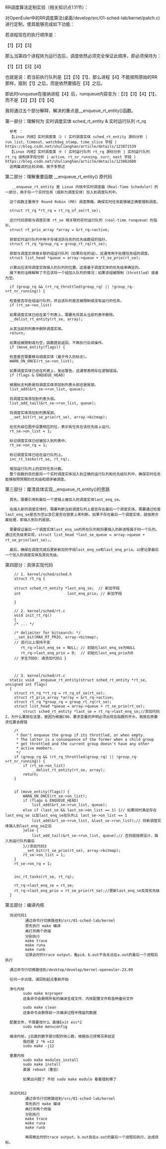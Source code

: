   RR调度算法定制实验（相关知识点1.11节）：
  
  对OpenEuler中的RR调度算法(桌面/develop/src/01-sched-lab/kernel/patch.c)进行定制，使其能够完成如下功能：
  
  若进程现在的执行顺序是：
  
  【1】【2】【3】
  
  那么当第四个进程转为运行态后，调度依然必须完全保证此顺序，即必须保持为：
  
  【1】【2】【3】【4】
  
  也就是说：若当前执行队列是【2】【3】【1】，那么进程【4】不能按照原始的RR那样，插到【1】之后，而是依然要插在【3】之后。

  即此时runqueue在接纳进程【4】后，runqueue内容变为：【2】【3】【4】【1】，而不是【2】【3】【1】【4】


我将通过五个部分解释，解决的重点是__enqueue_rt_entity()函数。

第一部分：理解何为 实时调度实体 sched_rt_entity & 实时运行队列 rt_rq 

      参考 ：
      【Linux 内核】实时调度类 ② ( 实时调度实体 sched_rt_entity 源码分析 | run_list、timeout、watchdog_stamp、time_slice 字段 ) https://blog.csdn.net/shulianghan/article/details/123871539
      【Linux 内核】实时调度类 ④ ( 实时运行队列 rt_rq 源码分析 | 实时运行队列 rt_rq 结构体字段分析 | active、rt_nr_running、curr、next 字段 ) https://blog.csdn.net/shulianghan/article/details/123882680
      这两篇讲的比较详细，故不多赘述

第二部分：理解重要函数 __enqueue_rt_entity() 原代码

       __enqueue_rt_entity 是 Linux 内核中实时调度器（Real-Time Scheduler）的一部分，用于将一个实时任务（或称为调度实体）加入到调度队列中。
      
      这个函数主要用于 Round Robin (RR) 调度策略，确保实时任务能够被正确管理和调度。
      
      struct rt_rq *rt_rq = rt_rq_of_se(rt_se);
      
      这行代码获取与调度实体 rt_se 相关联的实时运行队列（real-time runqueue）的指针。
      struct rt_prio_array *array = &rt_rq->active;
      
      获取实时运行队列中用于存储活跃任务的优先级数组的指针。
      struct rt_rq *group_rq = group_rt_rq(rt_se);
      
      获取与调度实体相关联的组运行队列（如果存在的话）。这通常用于处理任务组的调度。
      struct list_head *queue = array->queue + rt_se_prio(rt_se);
      
      计算出应该将调度实体插入的队列的位置。这是基于调度实体的优先级来确定的。
      接下来的注释解释了不应该将一个组加入队列的情况：如果该组被限制（throttled）或者为空。
      
      if (group_rq && (rt_rq_throttled(group_rq) || !group_rq->rt_nr_running)) {
      
      检查是否存在组运行队列，并且该队列是否被限制或没有运行的任务。
      if (rt_se->on_list)
      
      如果调度实体已经在某个列表上，需要先将其从当前列表中删除。
      __delist_rt_entity(rt_se, array);
      
      从其当前的列表中删除调度实体。
      return;
      
      如果组被限制或为空，函数提前返回，不再执行后续操作。
      if (move_entity(flags)) {
      
      检查是否需要移动调度实体（基于传入的标志）。
      WARN_ON_ONCE(rt_se->on_list);
      
      如果调度实体已经在列表上，发出警告。这通常表明存在逻辑错误。
      if (flags & ENQUEUE_HEAD)
      
      根据标志判断是将调度实体添加到列表头部还是尾部。
      list_add(&rt_se->run_list, queue);
      
      将调度实体添加到列表头部。
      list_add_tail(&rt_se->run_list, queue);
      
      将调度实体添加到列表尾部。
      __set_bit(rt_se_prio(rt_se), array->bitmap);
      
      在优先级位图中设置相应的位，表示有任务在该优先级上运行。
      rt_se->on_list = 1;
      
      标记调度实体已经被加入到列表中。
      rt_se->on_rq = 1;
      
      标记调度实体已经在运行队列上。
      inc_rt_tasks(rt_se, rt_rq);
      
      增加运行队列上的实时任务计数。
      整个函数的目的是将一个实时调度实体加入到正确的运行队列和优先级队列中，确保实时任务能够按照预期的优先级和顺序被调度。

第三部分：厘清具体实现__enqueue_rt_entity()的思路

      首先，需要引用到最后一个逻辑上被加入的调度实体last_enq_se。

      在插入新的调度实体时，需要判断当前调度队列上是否存在最后一个调度实体。需要通过检查last_enq_se是否为空以及它是否在链表上来判断。如果不存在最后一个调度实体，就按原方案处理，即插入到队列尾部。
      
      需要保证最后一个调度实体last_enq_se的所在队列和将要插入的新进程属于同一个队列。通过优先级来实现，struct list_head *last_se_queue = array->queue + rt_se_prio(last_se);。
      
      最后，确保在调度完成后更新新加的字段last_enq_se和last_enq_prio，以便记录最后一个加入的调度实体及其优先级。

第四部分：具体实现代码

        // 1. kernel/sched/sched.h
        struct rt_rq {
        
        struct sched_rt_entity *last_enq_se;  // 新加字段
        int                     last_enq_prio; // 新加字段
        
        }
        
        // 2. kernel/sched/rt.c
        void init_rt_rq()
        {
        /* ... */
        
        /* delimiter for bitsearch: */
        __set_bit(MAX_RT_PRIO, array->bitmap);
        // 该行以上保持不变
           rt_rq->last_enq_se = NULL; // 初始化last_enq_se为NULL
           rt_rq->last_enq_prio = 0;  // 初始化last_enq_prio为0
        // 学生TODO: 请添加代码1 }
        
        
        
        // 3. kernel/sched/rt.c
      static void __enqueue_rt_entity(struct sched_rt_entity *rt_se, unsigned int flags)
      {
      	struct rt_rq *rt_rq = rt_rq_of_se(rt_se);
      	struct rt_prio_array *array = &rt_rq->active;
      	struct rt_rq *group_rq = group_rt_rq(rt_se);
      	struct list_head *queue = array->queue + rt_se_prio(rt_se);
            struct sched_rt_entity *last_se = rt_rq->last_enq_se;//添加代码2，为什么要放在这里，是因为根据C90，要求变量的声明必须出现在函数的开头，我放在原要求位置会报错
      
      	/*
      	 * Don't enqueue the group if its throttled, or when empty.
      	 * The latter is a consequence of the former when a child group
      	 * get throttled and the current group doesn't have any other
      	 * active members.
      	 */
      	if (group_rq && (rt_rq_throttled(group_rq) || !group_rq->rt_nr_running)) {
      		if (rt_se->on_list)
      			__delist_rt_entity(rt_se, array);
      		return;
      	}
      
      
      	if (move_entity(flags)) {
      		WARN_ON_ONCE(rt_se->on_list);
      		if (flags & ENQUEUE_HEAD)
      			list_add(&rt_se->run_list, queue);
      		else if (last_se && last_se->on_list == 1) {// 如果同时满足存在last_enq_se 以及last_enq_se在队列上 last_se->on_list == 1
      			list_add(&rt_se->run_list, &last_se->run_list);// 将新调度实体插入到last_enq_se之后
      		}else {
      			list_add_tail(&rt_se->run_list, queue);// 否则就按原设计，插入到运行队列最后
      		}//添加代码3
      		__set_bit(rt_se_prio(rt_se), array->bitmap);
      		rt_se->on_list = 1;
      	}
      	rt_se->on_rq = 1;
      
      	
      	inc_rt_tasks(rt_se, rt_rq);
      
      	rt_rq->last_enq_se = rt_se;
      	rt_rq->last_enq_prio = rt_se_prio(rt_se);//更新last_enq_se及其优先级
      }

第五部分：编译内核

      测试代码1
             通过命令行切换路径到/src/01-sched-lab/kernel
             首先执行 make 编译
             再打开两个终端
             分别执行 
             make trace
             make runa
             make runb
             记录此时的trace output，看pid，b.out不会永远在a.out的最后一个进程后执行
             
      通过命令行切换路径到/desktop/develop/kernel-openeuler-23.09 
      
      任何一步出错，请回到起点重新开始
      
      净化内核
            sudo make mrproper
            这条命令会删除所有的编译生成文件、内核配置文件和各种备份文件
            
            sudo make clean
            这条命令会删除前一次编译过程中残留的数据
      
      配置文件，不需要改什么 直接Exit esc*2
            sudo make menuconfig
      
      编译内核，j后面的数字是分配的核心数，根据自己得情况来给定
            我的是 2 *6 =12
            sudo make -j12
      
      重置内核
            sudo make modules_install
            sudo make install
            直接 reboot（重启）
            
            如果出问题了 不妨 sudo make module 看看错到哪了
            
            
      测试代码2
             通过命令行切换路径到/src/01-sched-lab/kernel
             首先执行 make 编译
             再打开两个终端
             分别执行 
             make trace
             make runa
             make runb

             再观察此时的trace output，b.out会在a.out的最后一个进程后执行，达成目标。
